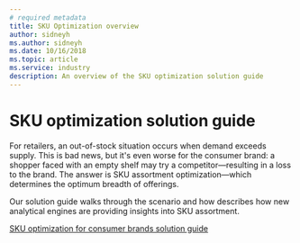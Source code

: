 ```yaml
---
# required metadata
title: SKU Optimization overview 
author: sidneyh
ms.author: sidneyh
ms.date: 10/16/2018
ms.topic: article
ms.service: industry
description: An overview of the SKU optimization solution guide 
---
```

# SKU optimization solution guide

For retailers, an out-of-stock situation occurs when demand exceeds supply. This is bad news, but it's even worse for the consumer brand: a shopper faced with an empty shelf may try a competitor—resulting in a loss to the brand. The answer is SKU assortment optimization—which determines the optimum breadth of offerings.  

Our solution guide walks through the scenario and how describes how new analytical engines are providing insights into SKU assortment. 

[SKU optimization for consumer brands solution guide
](/azure/industry/retail/sku-optimization-solution-guide)
